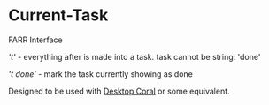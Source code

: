 # Current-Task

FARR Interface

*'t'* - everything after is made into a task. task cannot be string: 'done'

*'t done'* - mark the task currently showing as done

Designed to be used with [Desktop Coral](http://www.donationcoder.com/software/mouser/other-windows-apps/desktopcoral) or some equivalent.
